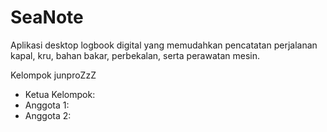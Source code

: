 # SeaNote
Aplikasi desktop logbook digital yang memudahkan pencatatan perjalanan kapal, kru, 
bahan bakar, perbekalan, serta perawatan mesin.

Kelompok junproZzZ
- Ketua Kelompok: 
- Anggota 1: 
- Anggota 2: 

